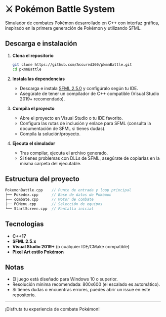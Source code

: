 # ⚔️ Pokémon Battle System

Simulador de combates Pokémon desarrollado en C++ con interfaz gráfica, inspirado en la primera generación de Pokémon y utilizando SFML.

## Descarga e instalación

1. **Clona el repositorio**
   ```bash
   git clone https://github.com/Assured360/pkmnBattle.git
   cd pkmnBattle
   ```

2. **Instala las dependencias**
   - Descarga e instala [SFML 2.5.0](https://www.sfml-dev.org/download.php) y configúralo según tu IDE.
   - Asegúrate de tener un compilador de C++ compatible (Visual Studio 2019+ recomendado).

3. **Compila el proyecto**
   - Abre el proyecto en Visual Studio o tu IDE favorito.
   - Configura las rutas de inclusión y enlace para SFML (consulta la documentación de SFML si tienes dudas).
   - Compila la solución/proyecto.

4. **Ejecuta el simulador**
   - Tras compilar, ejecuta el archivo generado.  
   - Si tienes problemas con DLLs de SFML, asegúrate de copiarlas en la misma carpeta del ejecutable.

## Estructura del proyecto

```cpp
PokemonBattle.cpp    // Punto de entrada y loop principal
├── Pokedex.cpp      // Base de datos de Pokémon
├── combate.cpp      // Motor de combate
├── PCMenu.cpp       // Selección de equipos
└── StartScreen.cpp  // Pantalla inicial
```

## Tecnologías

- **C++17**
- **SFML 2.5.x**
- **Visual Studio 2019+** (o cualquier IDE/CMake compatible)
- **Pixel Art estilo Pokémon**

## Notas

- El juego está diseñado para Windows 10 o superior.
- Resolución mínima recomendada: 800x600 (el escalado es automático).
- Si tienes dudas o encuentras errores, puedes abrir un issue en este repositorio.

---

¡Disfruta tu experiencia de combate Pokémon!
